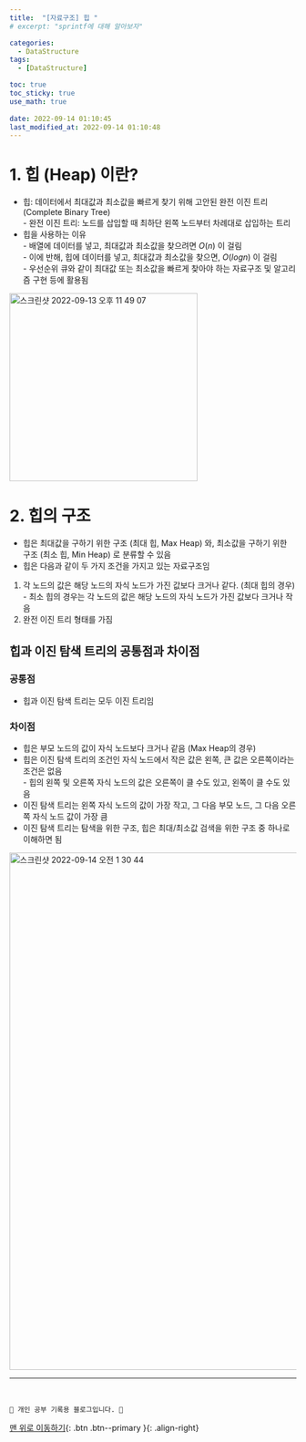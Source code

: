 ```yaml
---
title:  "[자료구조] 힙 "
# excerpt: "sprintf에 대해 알아보자"

categories:
  - DataStructure
tags:
  - [DataStructure]

toc: true
toc_sticky: true
use_math: true
 
date: 2022-09-14 01:10:45
last_modified_at: 2022-09-14 01:10:48
---
```


# 1. 힙 (Heap) 이란?
- 힙: 데이터에서 최대값과 최소값을 빠르게 찾기 위해 고안된 완전 이진 트리(Complete Binary Tree)<br>- 완전 이진 트리: 노드를 삽입할 때 최하단 왼쪽 노드부터 차례대로 삽입하는 트리
- 힙을 사용하는 이유<br>- 배열에 데이터를 넣고, 최대값과 최소값을 찾으려면 $O(n)$ 이 걸림<br>- 이에 반해, 힙에 데이터를 넣고, 최대값과 최소값을 찾으면,  $O(log{n})$ 이 걸림<br>- 우선순위 큐와 같이 최대값 또는 최소값을 빠르게 찾아야 하는 자료구조 및 알고리즘 구현 등에 활용됨

<img width="330" alt="스크린샷 2022-09-13 오후 11 49 07" src="https://user-images.githubusercontent.com/59405576/189933295-6f451d4e-985a-424d-bf06-6ba68c011476.png">

# 2. 힙의 구조
- 힙은 최대값을 구하기 위한 구조 (최대 힙, Max Heap) 와, 최소값을 구하기 위한 구조 (최소 힙, Min Heap) 로 분류할 수 있음
- 힙은 다음과 같이 두 가지 조건을 가지고 있는 자료구조임
1. 각 노드의 값은 해당 노드의 자식 노드가 가진 값보다 크거나 같다. (최대 힙의 경우)<br>- 최소 힙의 경우는 각 노드의 값은 해당 노드의 자식 노드가 가진 값보다 크거나 작음
2. 완전 이진 트리 형태를 가짐

## 힙과 이진 탐색 트리의 공통점과 차이점
### 공통점
- 힙과 이진 탐색 트리는 모두 이진 트리임

### 차이점
- 힙은 부모 노드의 값이 자식 노드보다 크거나 같음 (Max Heap의 경우)
- 힙은 이진 탐색 트리의 조건인 자식 노드에서 작은 값은 왼쪽, 큰 값은 오른쪽이라는 조건은 없음<br>- 힙의 왼쪽 및 오른쪽 자식 노드의 값은 오른쪽이 클 수도 있고, 왼쪽이 클 수도 있음
- 이진 탐색 트리는 왼쪽 자식 노드의 값이 가장 작고, 그 다음 부모 노드, 그 다음 오른쪽 자식 노드 값이 가장 큼
- 이진 탐색 트리는 탐색을 위한 구조, 힙은 최대/최소값 검색을 위한 구조 중 하나로 이해하면 됨

<img width="908" alt="스크린샷 2022-09-14 오전 1 30 44" src="https://user-images.githubusercontent.com/59405576/189956650-8237520e-4455-43b0-b027-3b7e0c8822db.png">





***
<br>


    💛 개인 공부 기록용 블로그입니다. 👻

[맨 위로 이동하기](#){: .btn .btn--primary }{: .align-right}